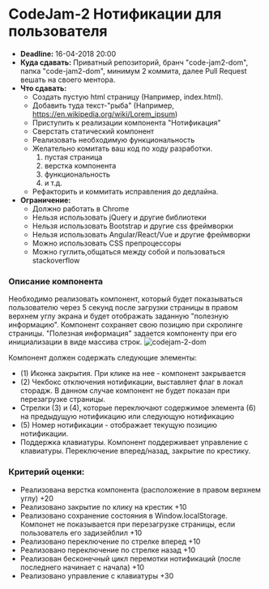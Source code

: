 # CodeJam-2 Нотификации для пользователя

- **Deadline:** 16-04-2018 20:00
- **Куда сдавать:** Приватный репозиторий, бранч "code-jam2-dom", папка "code-jam2-dom", минимум 2 коммита, далее Pull Request вешать на своего ментора.
- **Что сдавать:** 
    - Создать пустую html страницу (Например, index.html).
    - Добавить туда текст-"рыба" (Например, https://en.wikipedia.org/wiki/Lorem_ipsum)
    - Приступить к реализации компонента "Нотификация"
    - Сверстать статический компонент 
    - Реализовать необходимую функциональность
    - Желательно комитать ваш код по ходу разработки.
        1. пустая страница
        2. верстка компонента
        3. функциональность 
        4. и т.д.
    - Рефакторить и коммитать исправления до дедлайна.
- **Ограничение:**
    - Должно работать в Chrome
    - Нельзя использовать jQuery и другие библиотеки
    - Нельзя использовать Bootstrap и другие css фреймворки
    - Нельзя использовать Angular/React/Vue и другие фреймворки
    - Можно использовать CSS препроцессоры 
    - Можно гуглить,общаться между собой и пользоваться stackoverflow

### Описание компонента  
Необходимо реализовать компонент, который будет показываться пользователю через 5 секунд после загрузки страницы в правом верхнем углу экрана и будет отображать заданную "полезную информацию". Компонент сохраняет свою позицию при скролинге страницы.  "Полезная информация" задается компоненту при его инициализации в виде массива строк.
![codejam-2-dom](http://varabei.com/public/codejam-2-dom.png)

Компонент должен содержать следующие элементы:  
- (1) Иконка закрытия. При клике на нее - компонент закрывается
- (2) Чекбокс отключения нотификации, выставляет флаг в локал сторадж. В данном случае компонент не будет показан при перезагрузке страницы. 
- Стрелки (3) и (4), которые переключают содержимое элемента (6) на предыдущую нотификацию или следующую нотификацию 
- (5) Номер нотификации - отображает текущую позицию нотификации.
- Поддержка клавиатуры. Компонент поддерживает управление с клавиатуры. Переключение вперед/назад, закрытие по крестику.

### Критерий оценки:
- Реализована верстка компонента (расположение в правом верхнем углу) +20
- Реализовано закрытие по клику на крестик +10
- Реализовано сохранение состояния в Window.localStorage. Компонет не показывается при перезагрузке страницы, если пользователь его задизейблил +10
- Реализовано переключение по стрелке вперед +10
- Реализовано переключение по стрелке назад +10
- Реализован бесконечный цикл перемотки нотификаций (после последнего начинает с начала) +10
- Реализовано управление с клавиатуры +30

